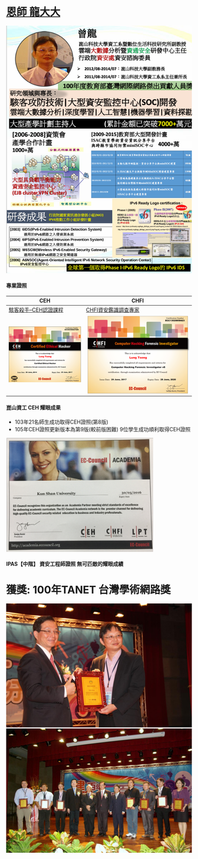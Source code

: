 # [恩師 龍大大](DRAGON.md)
![Dragon](DRAGON_1.png)

#### 專業證照
| CEH | CHFI|
|---| ---|
|[駭客殺手–CEH認證課程](https://www.uuu.com.tw/Course/Show/300/EC-Council-CEH-7-%E9%A7%AD%E5%AE%A2%E6%8A%80%E8%A1%93%E5%B0%88%E5%AE%B6%E8%AA%8D%E8%AD%89%E8%AA%B2%E7%A8%8B)|[CHFI資安鑑識調查專家](https://www.uuu.com.tw/Course/Show/1810/EC-Council-CHFI%E8%B3%87%E5%AE%89%E9%91%91%E8%AD%98%E8%AA%BF%E6%9F%A5%E5%B0%88%E5%AE%B6%E8%AA%8D%E8%AD%89%E8%AA%B2%E7%A8%8B)|
|![CEH.png](CEH.png) |![CHFI.png](CHFI.png)|

#### 崑山資工 CEH 耀眼成果
- 103年21名師生成功取得CEH證照(第8版)
- 105年CEH證照更新版本為第9版(較前版困難) 9位學生成功順利取得CEH證照

![崑山資工 CEH認證中心](CEH_1.png)

#### IPAS【中階】 資安工程師證照 無可匹敵的耀眼成績

# 獲獎: 100年TANET 台灣學術網路獎
![edu1.jpg](edu1.jpg) 
![edu2.jpg](edu2.jpg) 
